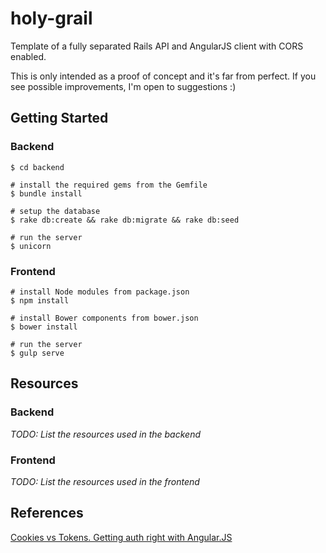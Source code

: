 holy-grail 
==========

Template of a fully separated Rails API and AngularJS client with CORS enabled.

This is only intended as a proof of concept and it's far from perfect. If you see possible improvements, I'm open to suggestions :)

## Getting Started

### Backend

```
$ cd backend

# install the required gems from the Gemfile
$ bundle install

# setup the database
$ rake db:create && rake db:migrate && rake db:seed

# run the server
$ unicorn
```

### Frontend

```
# install Node modules from package.json
$ npm install

# install Bower components from bower.json
$ bower install

# run the server
$ gulp serve
```

## Resources

### Backend

*TODO: List the resources used in the backend*

### Frontend

*TODO: List the resources used in the frontend*

## References

[Cookies vs Tokens. Getting auth right with Angular.JS](https://auth0.com/blog/2014/01/07/angularjs-authentication-with-cookies-vs-token/)

